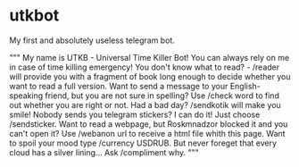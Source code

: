 # utkbot
My first and absolutely useless telegram bot.

"""
My name is UTKB - Universal Time Killer Bot!
You can always rely on me in case of time killing emergency!
You don't know what to read? - /reader will provide you with a fragment of book long enough to decide whether you want to read a full version.
Want to send a message to your English-speaking friend, but you are not sure in spelling? Use /check word to find out whether you are right or not.
Had a bad day? /sendkotik will make you smile!
Nobody sends you telegram stickers? I can do it! Just choose /sendsticker.
Want to read a webpage, but Roskmnadzor blocked it and you can't open it? Use /webanon url to receive a html file whith this page.
Want to spoil your mood type /currency USDRUB.
But never foreget that every cloud has a silver lining... Ask /compliment why.
"""
